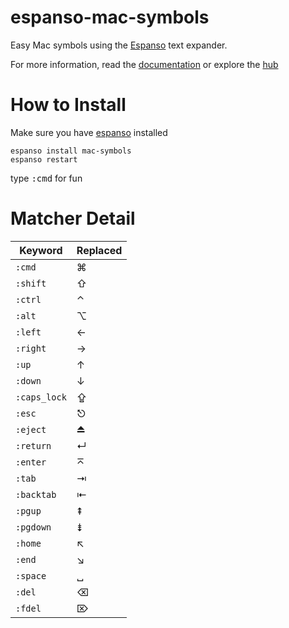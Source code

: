 # espanso-mac-symbols
Easy Mac symbols using the [Espanso](https://espanso.org/) text expander.

For more information, read the [documentation](https://espanso.org/docs/) or explore the [hub](https://hub.espanso.org/)

# How to Install
Make sure you have [espanso](https://espanso.org/install/) installed

```
espanso install mac-symbols
espanso restart
```

type <kbd>:cmd</kbd> for fun

# Matcher Detail
| Keyword | Replaced |
| --- | --- |
| `:cmd` | ⌘ |
| `:shift` | ⇧ |
| `:ctrl` | ⌃ |
| `:alt` | ⌥ |
| `:left` | ← |
| `:right` | → |
| `:up` | ↑ |
| `:down` | ↓ |
| `:caps_lock` | ⇪ |
| `:esc` | ⎋ |
| `:eject` | ⏏ |
| `:return` | ↵ |
| `:enter` | ⌅ |
| `:tab` | ⇥ |
| `:backtab` | ⇤ |
| `:pgup` | ⇞ |
| `:pgdown` | ⇟ |
| `:home` | ↖ |
| `:end` | ↘ |
| `:space` | ␣ |
| `:del` | ⌫ |
| `:fdel` | ⌦  |


